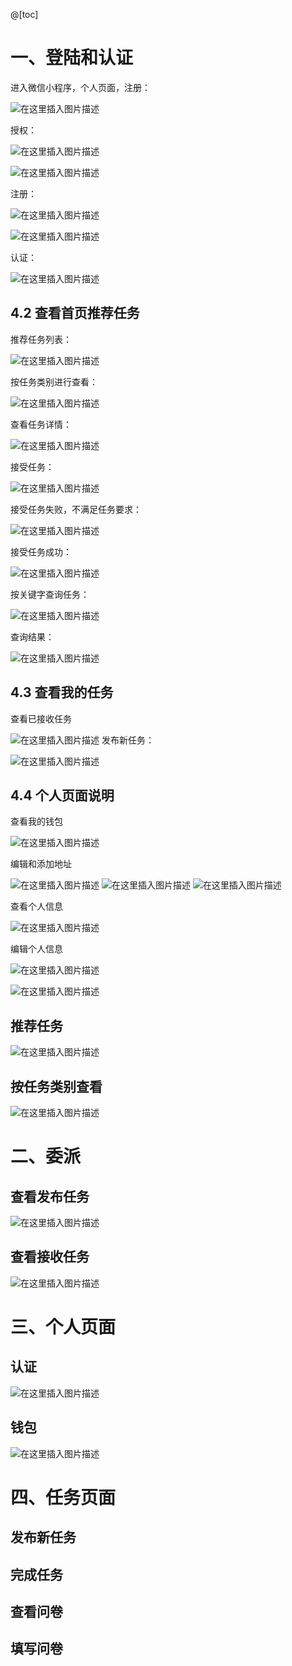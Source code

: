 ﻿@[toc]


# 一、登陆和认证
进入微信小程序，个人页面，注册：

![在这里插入图片描述](cait_images/登陆.png)

授权：

![在这里插入图片描述](cait_images/登陆2.png)

![在这里插入图片描述](cait_images/登陆3.png)

注册：

![在这里插入图片描述](cait_images/登陆4.png)

![在这里插入图片描述](cait_images/登陆5.png)

认证：

![在这里插入图片描述](cait_images/登陆7.png)

## 4.2 查看首页推荐任务

推荐任务列表：

![在这里插入图片描述](cait_images/首页.png)

按任务类别进行查看：

![在这里插入图片描述](cait_images/首页2.png)

查看任务详情：

![在这里插入图片描述](cait_images/首页3.png)

接受任务：

![在这里插入图片描述](cait_images/首页4.png)

接受任务失败，不满足任务要求：

![在这里插入图片描述](cait_images/首页5.png)

接受任务成功：

![在这里插入图片描述](cait_images/首页6.png)

按关键字查询任务：

![在这里插入图片描述](cait_images/搜索1.png)

查询结果：

![在这里插入图片描述](cait_images/搜索2.png)

## 4.3 查看我的任务

查看已接收任务

![在这里插入图片描述](https://img-blog.csdnimg.cn/20190627014725495.png?x-oss-process=image/watermark,type_ZmFuZ3poZW5naGVpdGk,shadow_10,text_aHR0cHM6Ly9ibG9nLmNzZG4ubmV0L0NhaXRf,size_16,color_FFFFFF,t_70)
发布新任务：

![在这里插入图片描述](https://img-blog.csdnimg.cn/20190627014737185.png?x-oss-process=image/watermark,type_ZmFuZ3poZW5naGVpdGk,shadow_10,text_aHR0cHM6Ly9ibG9nLmNzZG4ubmV0L0NhaXRf,size_16,color_FFFFFF,t_70)

## 4.4 个人页面说明
查看我的钱包

![在这里插入图片描述](https://img-blog.csdnimg.cn/20190627015014904.png?x-oss-process=image/watermark,type_ZmFuZ3poZW5naGVpdGk,shadow_10,text_aHR0cHM6Ly9ibG9nLmNzZG4ubmV0L0NhaXRf,size_16,color_FFFFFF,t_70)

编辑和添加地址

![在这里插入图片描述](https://img-blog.csdnimg.cn/20190627015024976.png?x-oss-process=image/watermark,type_ZmFuZ3poZW5naGVpdGk,shadow_10,text_aHR0cHM6Ly9ibG9nLmNzZG4ubmV0L0NhaXRf,size_16,color_FFFFFF,t_70)
![在这里插入图片描述](https://img-blog.csdnimg.cn/20190627015034931.png?x-oss-process=image/watermark,type_ZmFuZ3poZW5naGVpdGk,shadow_10,text_aHR0cHM6Ly9ibG9nLmNzZG4ubmV0L0NhaXRf,size_16,color_FFFFFF,t_70)
![在这里插入图片描述](https://img-blog.csdnimg.cn/20190627015041945.png?x-oss-process=image/watermark,type_ZmFuZ3poZW5naGVpdGk,shadow_10,text_aHR0cHM6Ly9ibG9nLmNzZG4ubmV0L0NhaXRf,size_16,color_FFFFFF,t_70)

查看个人信息

![在这里插入图片描述](https://img-blog.csdnimg.cn/20190627015049550.png?x-oss-process=image/watermark,type_ZmFuZ3poZW5naGVpdGk,shadow_10,text_aHR0cHM6Ly9ibG9nLmNzZG4ubmV0L0NhaXRf,size_16,color_FFFFFF,t_70)

编辑个人信息

![在这里插入图片描述](https://img-blog.csdnimg.cn/20190627015057152.png?x-oss-process=image/watermark,type_ZmFuZ3poZW5naGVpdGk,shadow_10,text_aHR0cHM6Ly9ibG9nLmNzZG4ubmV0L0NhaXRf,size_16,color_FFFFFF,t_70)

![在这里插入图片描述](https://img-blog.csdnimg.cn/2019062610245564.png?x-oss-process=image/watermark,type_ZmFuZ3poZW5naGVpdGk,shadow_10,text_aHR0cHM6Ly9ibG9nLmNzZG4ubmV0L0NhaXRf,size_16,color_FFFFFF,t_70)
##    推荐任务
![在这里插入图片描述](https://img-blog.csdnimg.cn/20190626101408641.png?x-oss-process=image/watermark,type_ZmFuZ3poZW5naGVpdGk,shadow_10,text_aHR0cHM6Ly9ibG9nLmNzZG4ubmV0L0NhaXRf,size_16,color_FFFFFF,t_70)
##	按任务类别查看

![在这里插入图片描述](https://img-blog.csdnimg.cn/20190626101440315.png?x-oss-process=image/watermark,type_ZmFuZ3poZW5naGVpdGk,shadow_10,text_aHR0cHM6Ly9ibG9nLmNzZG4ubmV0L0NhaXRf,size_16,color_FFFFFF,t_70)

# 二、委派

##	查看发布任务
![在这里插入图片描述](https://img-blog.csdnimg.cn/2019062610153042.png?x-oss-process=image/watermark,type_ZmFuZ3poZW5naGVpdGk,shadow_10,text_aHR0cHM6Ly9ibG9nLmNzZG4ubmV0L0NhaXRf,size_16,color_FFFFFF,t_70)

##	查看接收任务

![在这里插入图片描述](https://img-blog.csdnimg.cn/20190626101539426.png?x-oss-process=image/watermark,type_ZmFuZ3poZW5naGVpdGk,shadow_10,text_aHR0cHM6Ly9ibG9nLmNzZG4ubmV0L0NhaXRf,size_16,color_FFFFFF,t_70)	

# 三、个人页面
##	认证
![在这里插入图片描述](https://img-blog.csdnimg.cn/20190626101830832.png?x-oss-process=image/watermark,type_ZmFuZ3poZW5naGVpdGk,shadow_10,text_aHR0cHM6Ly9ibG9nLmNzZG4ubmV0L0NhaXRf,size_16,color_FFFFFF,t_70)

##	钱包

![在这里插入图片描述](https://img-blog.csdnimg.cn/20190626101853519.png?x-oss-process=image/watermark,type_ZmFuZ3poZW5naGVpdGk,shadow_10,text_aHR0cHM6Ly9ibG9nLmNzZG4ubmV0L0NhaXRf,size_16,color_FFFFFF,t_70)

# 四、任务页面
## 	发布新任务	


##	完成任务
##	查看问卷
##	填写问卷



